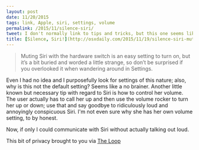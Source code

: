 ```yaml
---
layout: post
date: 11/20/2015
tags: link, Apple, siri, settings, volume
permalink: /2015/11/silence-siri/
tweet: I don't normally link to tips and tricks, but this one seems like a no brainer that should have been a default!
title: [Silence, Siri!](http://osxdaily.com/2015/11/19/silence-siri-mute-switch-ios/)
---
```


>Muting Siri with the hardware switch is an easy setting to turn on, but it’s a bit buried and worded a little strange, so don’t be surprised if you overlooked it when wandering around in Settings.

Even I had no idea and I purposefully look for settings of this nature; also, why is this not the default setting? Seems like a no brainer. Another little known but necessary tip with regard to Siri is how to control her volume. The user actually has to call her up and then use the volume rocker to turn her up or down; use that and say goodbye to ridiculously loud and annoyingly conspicuous Siri. I'm not even sure why she has her own volume setting, to by honest.

Now, if only I could communicate with Siri without actually talking out loud.

This bit of privacy brought to you via [The Loop](http://www.loopinsight.com/2015/11/20/how-to-silence-siri-with-the-mute-switch/)